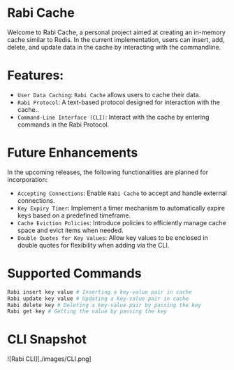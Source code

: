 # Rabi Cache

Welcome to Rabi Cache, a personal project aimed at creating an in-memory cache similar to Redis. In the current implementation, users can insert, add, delete, and update data in the cache by interacting with the commandline.

# Features:

- `User Data Caching`: `Rabi Cache` allows users to cache their data.
- `Rabi Protocol`: A text-based protocol designed for interaction with the cache..
- `Command-Line Interface (CLI)`: Interact with the cache by entering commands in the Rabi Protocol.

# Future Enhancements

In the upcoming releases, the following functionalities are planned for incorporation:

- `Accepting Connections`: Enable `Rabi Cache` to accept and handle external connections.
- `Key Expiry Timer`: Implement a timer mechanism to automatically expire keys based on a predefined timeframe.
- `Cache Eviction Policies`: Introduce policies to efficiently manage cache space and evict items when needed.
- `Double Quotes for Key Values`: Allow key values to be enclosed in double quotes for flexibility when adding via the CLI.

# Supported Commands

```bash
Rabi insert key value # Inserting a key-value pair in cache
Rabi update key value # Updating a key-value pair in cache
Rabi delete key # Deleting a key-value pair by passing the key
Rabi get key # Getting the value by passing the key
```

# CLI Snapshot

![Rabi CLI][./images/CLI.png]
